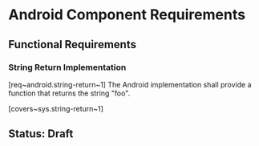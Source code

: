 # Android Component Requirements

## Functional Requirements

### String Return Implementation
[req~android.string-return~1]
The Android implementation shall provide a function that returns the string "foo".

[covers~sys.string-return~1]

## Status: Draft 